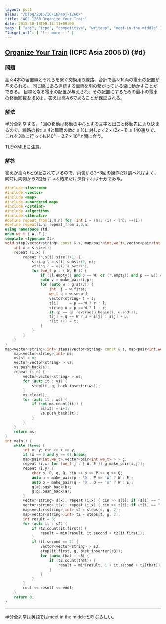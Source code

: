 ```yaml
---
layout: post
alias: "/blog/2015/10/18/aoj-1260/"
title: "AOJ 1260 Organize Your Train"
date: 2015-10-18T00:13:11+09:00
tags: [ "aoj", "icpc", "competitive", "writeup", "meet-in-the-middle" ]
"target_url": [ "!-- more --" ]
---
```


## [Organize Your Train](http://judge.u-aizu.ac.jp/onlinejudge/description.jsp?id=1260) (ICPC Asia 2005 D) {#d}

### 問題

高々4本の留置線とそれらを繋ぐ交換用の線路、合計で高々10両の電車の配置が与えられる。
同じ線にある連続する車両を別の繋がっている線に動かすことができる。
目標となる電車の配置が与えられ、その配置にするための最小の電車の移動回数を求めよ。答えは高々6であることが保証される。

### 解法

半分全列挙する。
1回の移動は移動の中心とする文字と出口と移動先により決まるので、線路の数$x \le 4$と車両の数$c \le 10$に対し$c \times 2 \times (2x - 1) \le 140$通りで、これを3重に行っても$140^3 = 2.7\times 10^6$と間に合う。

TLEやMLEに注意。

### 解答

答えが高々6と保証されているので、両側から2+3回の操作だけ調べればよく、同時に両側から2回分ずつの結果だけ保持すれば十分である。

``` c++
#include <iostream>
#include <vector>
#include <map>
#include <unordered_map>
#include <cstdint>
#include <algorithm>
#include <iterator>
#define repeat_from(i,m,n) for (int i = (m); (i) < (n); ++(i))
#define repeat(i,n) repeat_from(i,0,n)
using namespace std;
enum we_t { W, E };
template <typename It>
void step(vector<string> const & s, map<pair<int,we_t>,vector<pair<int,we_t> > > const & g, It it) {
    int x = s.size();
    repeat (i,x) {
        repeat (n,s[i].size()+1) {
            string l = s[i].substr(0, n);
            string r = s[i].substr(n);
            for (we_t p : { W, E }) {
                if ((l.empty() and p == W) or (r.empty() and p == E)) continue;
                auto v = make_pair(i,p);
                for (auto w : g.at(v)) {
                    int  j = w.first;
                    we_t q = w.second;
                    vector<string> t = s;
                    t[i]     = p == W ? r : l;
                    string u = p == W ? l : r;
                    if (p == q) reverse(u.begin(), u.end());
                    t[j] = q == W ? u + s[j] : s[j] + u;
                    *(it ++) = t;
                }
            }
        }
    }
}
map<vector<string>,int> steps(vector<string> const & s, map<pair<int,we_t>,vector<pair<int,we_t> > > const & g, int n) {
    map<vector<string>,int> ms;
    ms[s] = 0;
    vector<vector<string> > vs;
    vs.push_back(s);
    repeat (i,n) {
        vector<vector<string> > ws;
        for (auto it : vs) {
            step(it, g, back_inserter(ws));
        }
        vs.clear();
        for (auto it : ws) {
            if (not ms.count(it)) {
                ms[it] = i+1;
                vs.push_back(it);
            }
        }
    }
    return ms;
}
int main() {
    while (true) {
        int x, y; cin >> x >> y;
        if (x == 0 and y == 0) break;
        map<pair<int,we_t>,vector<pair<int,we_t> > > g;
        repeat (i,x) for (we_t j : { W, E }) g[make_pair(i,j)];
        repeat (i,y) {
            char p, P, q, Q; cin >> p >> P >> q >> Q;
            auto a = make_pair(p - '0', P == 'W' ? W : E);
            auto b = make_pair(q - '0', Q == 'W' ? W : E);
            g[a].push_back(b);
            g[b].push_back(a);
        }
        vector<string> s(x); repeat (i,x) { cin >> s[i]; if (s[i] == "-") s[i].clear(); }
        vector<string> t(x); repeat (i,x) { cin >> t[i]; if (t[i] == "-") t[i].clear(); }
        map<vector<string>,int> s2 = steps(s, g, 2);
        map<vector<string>,int> t2 = steps(t, g, 2);
        int result = 6;
        for (auto it : s2) {
            if (t2.count(it.first)) {
                result = min(result, it.second + t2[it.first]);
            }
            if (it.second == 2) {
                vector<vector<string> > s3;
                step(it.first, g, back_inserter(s3));
                for (auto that : s3) {
                    if (t2.count(that)) {
                        result = min(result, 1 + it.second + t2[that]);
                    }
                }
            }
        }
        cout << result << endl;
    }
    return 0;
}
```

---

半分全列挙は英語ではmeet in the middleと呼ぶらしい。
